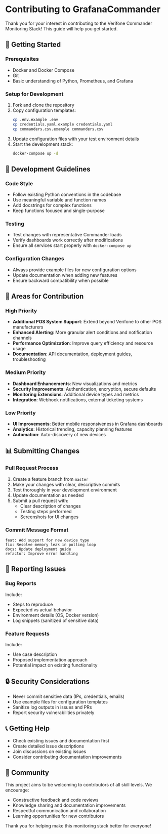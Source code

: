 # Contributing to GrafanaCommander

Thank you for your interest in contributing to the Verifone Commander Monitoring Stack! This guide will help you get started.

## 🚀 Getting Started

### Prerequisites
- Docker and Docker Compose
- Git
- Basic understanding of Python, Prometheus, and Grafana

### Setup for Development
1. Fork and clone the repository
2. Copy configuration templates:
   ```bash
   cp .env.example .env
   cp credentials.yaml.example credentials.yaml
   cp commanders.csv.example commanders.csv
   ```
3. Update configuration files with your test environment details
4. Start the development stack:
   ```bash
   docker-compose up -d
   ```

## 📝 Development Guidelines

### Code Style
- Follow existing Python conventions in the codebase
- Use meaningful variable and function names
- Add docstrings for complex functions
- Keep functions focused and single-purpose

### Testing
- Test changes with representative Commander loads
- Verify dashboards work correctly after modifications
- Ensure all services start properly with `docker-compose up`

### Configuration Changes
- Always provide example files for new configuration options
- Update documentation when adding new features
- Ensure backward compatibility when possible

## 🔧 Areas for Contribution

### High Priority
- **Additional POS System Support**: Extend beyond Verifone to other POS manufacturers
- **Enhanced Alerting**: More granular alert conditions and notification channels
- **Performance Optimization**: Improve query efficiency and resource usage
- **Documentation**: API documentation, deployment guides, troubleshooting

### Medium Priority
- **Dashboard Enhancements**: New visualizations and metrics
- **Security Improvements**: Authentication, encryption, secure defaults
- **Monitoring Extensions**: Additional device types and metrics
- **Integration**: Webhook notifications, external ticketing systems

### Low Priority
- **UI Improvements**: Better mobile responsiveness in Grafana dashboards
- **Analytics**: Historical trending, capacity planning features
- **Automation**: Auto-discovery of new devices

## 📊 Submitting Changes

### Pull Request Process
1. Create a feature branch from `master`
2. Make your changes with clear, descriptive commits
3. Test thoroughly in your development environment
4. Update documentation as needed
5. Submit a pull request with:
   - Clear description of changes
   - Testing steps performed
   - Screenshots for UI changes

### Commit Message Format
```
feat: Add support for new device type
fix: Resolve memory leak in polling loop
docs: Update deployment guide
refactor: Improve error handling
```

## 🐛 Reporting Issues

### Bug Reports
Include:
- Steps to reproduce
- Expected vs actual behavior
- Environment details (OS, Docker version)
- Log snippets (sanitized of sensitive data)

### Feature Requests
Include:
- Use case description
- Proposed implementation approach
- Potential impact on existing functionality

## 🔒 Security Considerations

- Never commit sensitive data (IPs, credentials, emails)
- Use example files for configuration templates
- Sanitize log outputs in issues and PRs
- Report security vulnerabilities privately

## 📞 Getting Help

- Check existing issues and documentation first
- Create detailed issue descriptions
- Join discussions on existing issues
- Consider contributing documentation improvements

## 🤝 Community

This project aims to be welcoming to contributors of all skill levels. We encourage:
- Constructive feedback and code reviews
- Knowledge sharing and documentation improvements
- Respectful communication and collaboration
- Learning opportunities for new contributors

Thank you for helping make this monitoring stack better for everyone!